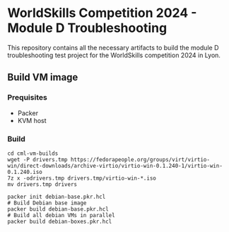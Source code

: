 # WorldSkills Competition 2024 - Module D Troubleshooting
This repository contains all the necessary artifacts to build the module D troubleshooting test project for the WorldSkills competition 2024 in Lyon.

## Build VM image
### Prequisites
* Packer
* KVM host

### Build
```shell
cd cml-vm-builds
wget -P drivers.tmp https://fedorapeople.org/groups/virt/virtio-win/direct-downloads/archive-virtio/virtio-win-0.1.240-1/virtio-win-0.1.240.iso
7z x -odrivers.tmp drivers.tmp/virtio-win-*.iso
mv drivers.tmp drivers

packer init debian-base.pkr.hcl
# Build Debian base image
packer build debian-base.pkr.hcl
# Build all debian VMs in parallel
packer build debian-boxes.pkr.hcl
```